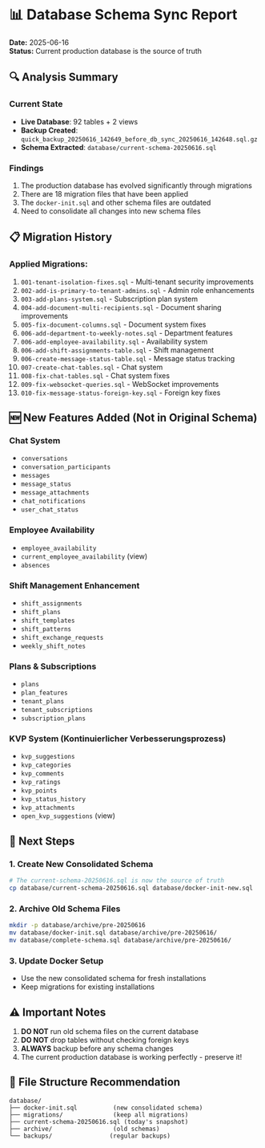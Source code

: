 # 📊 Database Schema Sync Report
**Date:** 2025-06-16  
**Status:** Current production database is the source of truth

## 🔍 Analysis Summary

### Current State
- **Live Database**: 92 tables + 2 views
- **Backup Created**: `quick_backup_20250616_142649_before_db_sync_20250616_142648.sql.gz`
- **Schema Extracted**: `database/current-schema-20250616.sql`

### Findings
1. The production database has evolved significantly through migrations
2. There are 18 migration files that have been applied
3. The `docker-init.sql` and other schema files are outdated
4. Need to consolidate all changes into new schema files

## 📋 Migration History

### Applied Migrations:
1. `001-tenant-isolation-fixes.sql` - Multi-tenant security improvements
2. `002-add-is-primary-to-tenant-admins.sql` - Admin role enhancements
3. `003-add-plans-system.sql` - Subscription plan system
4. `004-add-document-multi-recipients.sql` - Document sharing improvements
5. `005-fix-document-columns.sql` - Document system fixes
6. `006-add-department-to-weekly-notes.sql` - Department features
7. `006-add-employee-availability.sql` - Availability system
8. `006-add-shift-assignments-table.sql` - Shift management
9. `006-create-message-status-table.sql` - Message status tracking
10. `007-create-chat-tables.sql` - Chat system
11. `008-fix-chat-tables.sql` - Chat system fixes
12. `009-fix-websocket-queries.sql` - WebSocket improvements
13. `010-fix-message-status-foreign-key.sql` - Foreign key fixes

## 🆕 New Features Added (Not in Original Schema)

### Chat System
- `conversations`
- `conversation_participants`
- `messages`
- `message_status`
- `message_attachments`
- `chat_notifications`
- `user_chat_status`

### Employee Availability
- `employee_availability`
- `current_employee_availability` (view)
- `absences`

### Shift Management Enhancement
- `shift_assignments`
- `shift_plans`
- `shift_templates`
- `shift_patterns`
- `shift_exchange_requests`
- `weekly_shift_notes`

### Plans & Subscriptions
- `plans`
- `plan_features`
- `tenant_plans`
- `tenant_subscriptions`
- `subscription_plans`

### KVP System (Kontinuierlicher Verbesserungsprozess)
- `kvp_suggestions`
- `kvp_categories`
- `kvp_comments`
- `kvp_ratings`
- `kvp_points`
- `kvp_status_history`
- `kvp_attachments`
- `open_kvp_suggestions` (view)

## 🔄 Next Steps

### 1. Create New Consolidated Schema
```bash
# The current-schema-20250616.sql is now the source of truth
cp database/current-schema-20250616.sql database/docker-init-new.sql
```

### 2. Archive Old Schema Files
```bash
mkdir -p database/archive/pre-20250616
mv database/docker-init.sql database/archive/pre-20250616/
mv database/complete-schema.sql database/archive/pre-20250616/
```

### 3. Update Docker Setup
- Use the new consolidated schema for fresh installations
- Keep migrations for existing installations

## ⚠️ Important Notes

1. **DO NOT** run old schema files on the current database
2. **DO NOT** drop tables without checking foreign keys
3. **ALWAYS** backup before any schema changes
4. The current production database is working perfectly - preserve it!

## 📁 File Structure Recommendation

```
database/
├── docker-init.sql          (new consolidated schema)
├── migrations/              (keep all migrations)
├── current-schema-20250616.sql (today's snapshot)
├── archive/                 (old schemas)
└── backups/                (regular backups)
```
